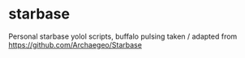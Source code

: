 # starbase
Personal starbase yolol scripts, buffalo pulsing taken / adapted from https://github.com/Archaegeo/Starbase
